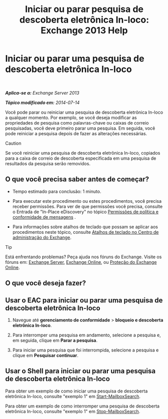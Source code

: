 ﻿---
title: 'Iniciar ou parar pesquisa de descoberta eletrônica In-loco: Exchange 2013 Help'
TOCTitle: Iniciar ou parar uma pesquisa de descoberta eletrônica In-loco
ms:assetid: 0d546763-4bf5-4523-91f4-d181b7ee4ac2
ms:mtpsurl: https://technet.microsoft.com/pt-br/library/Dd335090(v=EXCHG.150)
ms:contentKeyID: 50484936
ms.date: 05/22/2018
mtps_version: v=EXCHG.150
ms.translationtype: MT
---

# Iniciar ou parar uma pesquisa de descoberta eletrônica In-loco

 

_**Aplica-se a:** Exchange Server 2013_

_**Tópico modificado em:** 2014-07-14_

Você pode parar ou reiniciar uma pesquisa de descoberta eletrônica In-loco a qualquer momento. Por exemplo, se você deseja modificar as propriedades de pesquisa como palavras-chave ou caixas de correio pesquisadas, você deve primeiro parar uma pesquisa. Em seguida, você pode reiniciar a pesquisa depois de fazer as alterações necessárias.


> [!CAUTION]
> Se você reiniciar uma pesquisa de descoberta eletrônica In-loco, copiados para a caixa de correio de descoberta especificada em uma pesquisa de resultados da pesquisa serão removidos.



## O que você precisa saber antes de começar?

  - Tempo estimado para conclusão: 1 minuto.

  - Para executar este procedimento ou estes procedimentos, você precisa receber permissões. Para ver de que permissões você precisa, consulte o Entrada de "In-Place eDiscovery" no tópico [Permissões de política e conformidade de mensagens](messaging-policy-and-compliance-permissions-exchange-2013-help.md) .

  - Para informações sobre atalhos de teclado que possam se aplicar aos procedimentos neste tópico, consulte [Atalhos de teclado no Centro de administração do Exchange](keyboard-shortcuts-in-the-exchange-admin-center-exchange-online-protection-help.md).


> [!TIP]
> Está enfrentando problemas? Peça ajuda nos fóruns do Exchange. Visite os fóruns em: <A href="https://go.microsoft.com/fwlink/p/?linkid=60612">Exchange Server</A>, <A href="https://go.microsoft.com/fwlink/p/?linkid=267542">Exchange Online</A>, ou <A href="https://go.microsoft.com/fwlink/p/?linkid=285351">Proteção do Exchange Online</A>.



## O que você deseja fazer?

## Usar o EAC para iniciar ou parar uma pesquisa de descoberta eletrônica In-loco

1.  Navegue até **gerenciamento de conformidade** \> **bloqueio e descoberta eletrônica In-loco**.

2.  Para interromper uma pesquisa em andamento, selecione a pesquisa e, em seguida, clique em **Parar a pesquisa**.

3.  Para iniciar uma pesquisa que foi interrompida, selecione a pesquisa e clique em **Pesquisar continuar**.

## Usar o Shell para iniciar ou parar uma pesquisa de descoberta eletrônica In-loco

Para obter um exemplo de como iniciar uma pesquisa de descoberta eletrônica In-loco, consulte "exemplo 1" em [Start-MailboxSearch](https://technet.microsoft.com/pt-br/library/dd351245\(v=exchg.150\)).

Para obter um exemplo de como interromper uma pesquisa de descoberta eletrônica In-loco, consulte "exemplo 1" em [Stop-MailboxSearch](https://technet.microsoft.com/pt-br/library/dd351075\(v=exchg.150\)).

